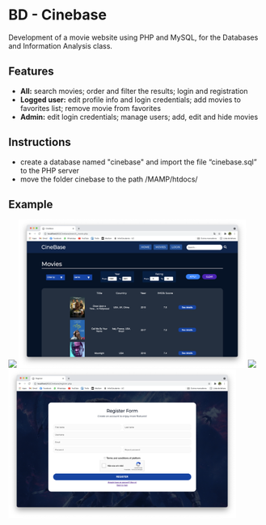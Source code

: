 # BD - Cinebase 

Development of a movie website using PHP and MySQL, for the Databases and Information Analysis class.

## Features
- **All:** search movies; order and filter the results; login and registration
- **Logged user:** edit profile info and login credentials; add movies to favorites list; remove movie from favorites
- **Admin:** edit login credentials; manage users; add, edit and hide movies


## Instructions
- create a database named "cinebase" and import the file “cinebase.sql” to the PHP server
- move the folder cinebase to the path /MAMP/htdocs/

## Example
<img src="images/1.png" width="450"/> <img src="images/2.png" width="450"/> 
<img src="images/3.png" width="450"/> <img src="images/4.png" width="450"/> 

